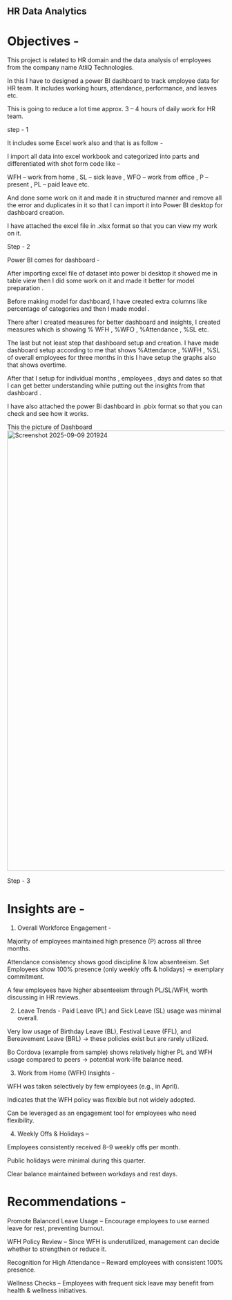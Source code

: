 ## HR Data Analytics 

 # Objectives - #  
This project is related to HR domain and the data analysis of employees from the company name AtliQ Technologies.

In this I have to designed a power BI dashboard to track employee data for HR team. It includes working hours, attendance, performance, and leaves etc.

This is going to reduce a lot time approx. 3 – 4 hours of daily work for HR team. 

step - 1 

It includes some Excel work also and that is as follow - 

I import all data into excel workbook  and categorized into parts and differentiated with shot form code like –

WFH – work from home , SL – sick leave , WFO – work from office , P – present , PL – paid leave etc. 

And done some work on it and made it in structured manner and remove all the error and duplicates in it so that I can import it into Power BI desktop for dashboard creation.

I have attached the excel file in .xlsx format so that you can view  my work on it.


Step - 2 

Power BI comes for dashboard - 

After importing excel file of dataset into power bi desktop it showed me in table view then I did some work on it and made it better for model preparation .

Before making model for dashboard, I have created extra columns like percentage of categories and then I made model .

There after I created measures for better dashboard and insights, I created measures which is showing  % WFH , %WFO , %Attendance , %SL  etc.

The last  but not least step that dashboard setup and creation. I have made dashboard setup according to me that shows  %Attendance , %WFH , %SL  of overall employees for three months in this I have setup the graphs also that shows overtime. 

After that I setup for individual months , employees  , days and dates so that I can get better understanding while putting out the insights from that dashboard .   
 
 I have also attached the power Bi dashboard in .pbix format so that you can check and see how it works.
 
 This the picture of Dashboard 
 <img width="1920" height="1020" alt="Screenshot 2025-09-09 201924" src="https://github.com/user-attachments/assets/e521c32d-f5c1-41e0-8f63-331d0f05c500" />

 

 Step - 3 

 # Insights are - 

 1. Overall Workforce Engagement - 

Majority of employees maintained high presence (P) across all three months.

Attendance consistency shows good discipline & low absenteeism.
Set Employees show 100% presence (only weekly offs & holidays) → exemplary commitment.

A few employees have higher absenteeism through PL/SL/WFH, worth discussing in HR reviews.

2. Leave Trends - 
Paid Leave (PL) and Sick Leave (SL) usage was minimal overall.

Very low usage of Birthday Leave (BL), Festival Leave (FFL), and Bereavement Leave (BRL) → these policies exist but are rarely utilized.

Bo Cordova (example from sample) shows relatively higher PL and WFH usage compared to peers → potential work-life balance need.

3. Work from Home (WFH) Insights - 

WFH was taken selectively by few employees (e.g., in April).

Indicates that the WFH policy was flexible but not widely adopted.

Can be leveraged as an engagement tool for employees who need flexibility.

4. Weekly Offs & Holidays – 

Employees consistently received 8–9 weekly offs per month.

Public holidays were minimal during this quarter.

Clear balance maintained between workdays and rest days.


# Recommendations - 

Promote Balanced Leave Usage – Encourage employees to use earned leave for rest, preventing burnout.

WFH Policy Review – Since WFH is underutilized, management can decide whether to strengthen or reduce it.

Recognition for High Attendance – Reward employees with consistent 100% presence.

Wellness Checks – Employees with frequent sick leave may benefit from health & wellness initiatives.


